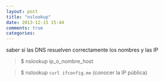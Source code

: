 ```yaml
---
layout: post
title: "nslookup"
date: 2013-12-15 15:44
comments: true
categories: 
---
```

saber si las DNS resuelven correctamente los nombres y las IP

>$ nslookup ip_o_nombre_host

>$ nslookup `curl ifconfig.me` (conocer la IP pública)

